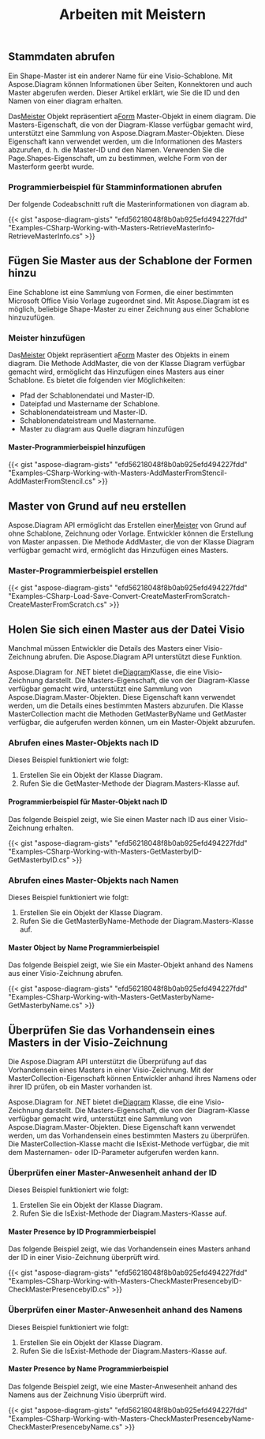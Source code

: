 ﻿---
title: Arbeiten mit Meistern
type: docs
weight: 70
url: /de/net/working-with-masters/
description: In diesem Abschnitt wird erläutert, wie Sie mit Aspose.Diagram Master hinzufügen oder Masterinformationen abrufen.
---
## **Stammdaten abrufen**
Ein Shape-Master ist ein anderer Name für eine Visio-Schablone. Mit Aspose.Diagram können Informationen über Seiten, Konnektoren und auch Master abgerufen werden. Dieser Artikel erklärt, wie Sie die ID und den Namen von einer diagram erhalten.

 Das[Meister](http://www.aspose.com/api/net/diagram/aspose.diagram/master) Objekt repräsentiert a[Form](http://www.aspose.com/api/net/diagram/aspose.diagram/shape) Master-Objekt in einem diagram. Die Masters-Eigenschaft, die von der Diagram-Klasse verfügbar gemacht wird, unterstützt eine Sammlung von Aspose.Diagram.Master-Objekten. Diese Eigenschaft kann verwendet werden, um die Informationen des Masters abzurufen, d. h. die Master-ID und den Namen. Verwenden Sie die Page.Shapes-Eigenschaft, um zu bestimmen, welche Form von der Masterform geerbt wurde.
### **Programmierbeispiel für Stamminformationen abrufen**
Der folgende Codeabschnitt ruft die Masterinformationen von diagram ab.

{{< gist "aspose-diagram-gists" "efd56218048f8b0ab925efd494227fdd" "Examples-CSharp-Working-with-Masters-RetrieveMasterInfo-RetrieveMasterInfo.cs" >}}
## **Fügen Sie Master aus der Schablone der Formen hinzu**
Eine Schablone ist eine Sammlung von Formen, die einer bestimmten Microsoft Office Visio Vorlage zugeordnet sind. Mit Aspose.Diagram ist es möglich, beliebige Shape-Master zu einer Zeichnung aus einer Schablone hinzuzufügen.
### **Meister hinzufügen**
 Das[Meister](http://www.aspose.com/api/net/diagram/aspose.diagram/master) Objekt repräsentiert a[Form](http://www.aspose.com/api/net/diagram/aspose.diagram/shape) Master des Objekts in einem diagram. Die Methode AddMaster, die von der Klasse Diagram verfügbar gemacht wird, ermöglicht das Hinzufügen eines Masters aus einer Schablone. Es bietet die folgenden vier Möglichkeiten:

- Pfad der Schablonendatei und Master-ID.
- Dateipfad und Mastername der Schablone.
- Schablonendateistream und Master-ID.
- Schablonendateistream und Mastername.
- Master zu diagram aus Quelle diagram hinzufügen
#### **Master-Programmierbeispiel hinzufügen**
{{< gist "aspose-diagram-gists" "efd56218048f8b0ab925efd494227fdd" "Examples-CSharp-Working-with-Masters-AddMasterFromStencil-AddMasterFromStencil.cs" >}}
## **Master von Grund auf neu erstellen**
 Aspose.Diagram API ermöglicht das Erstellen einer[Meister](http://www.aspose.com/api/net/diagram/aspose.diagram/master) von Grund auf ohne Schablone, Zeichnung oder Vorlage. Entwickler können die Erstellung von Master anpassen. Die Methode AddMaster, die von der Klasse Diagram verfügbar gemacht wird, ermöglicht das Hinzufügen eines Masters.
### **Master-Programmierbeispiel erstellen**
{{< gist "aspose-diagram-gists" "efd56218048f8b0ab925efd494227fdd" "Examples-CSharp-Load-Save-Convert-CreateMasterFromScratch-CreateMasterFromScratch.cs" >}}
## **Holen Sie sich einen Master aus der Datei Visio**
Manchmal müssen Entwickler die Details des Masters einer Visio-Zeichnung abrufen. Die Aspose.Diagram API unterstützt diese Funktion.

 Aspose.Diagram for .NET bietet die[Diagram](http://www.aspose.com/api/net/diagram/aspose.diagram/diagram)Klasse, die eine Visio-Zeichnung darstellt. Die Masters-Eigenschaft, die von der Diagram-Klasse verfügbar gemacht wird, unterstützt eine Sammlung von Aspose.Diagram.Master-Objekten. Diese Eigenschaft kann verwendet werden, um die Details eines bestimmten Masters abzurufen. Die Klasse MasterCollection macht die Methoden GetMasterByName und GetMaster verfügbar, die aufgerufen werden können, um ein Master-Objekt abzurufen.
### **Abrufen eines Master-Objekts nach ID**
Dieses Beispiel funktioniert wie folgt:

1. Erstellen Sie ein Objekt der Klasse Diagram.
1. Rufen Sie die GetMaster-Methode der Diagram.Masters-Klasse auf.
#### **Programmierbeispiel für Master-Objekt nach ID**
Das folgende Beispiel zeigt, wie Sie einen Master nach ID aus einer Visio-Zeichnung erhalten.

{{< gist "aspose-diagram-gists" "efd56218048f8b0ab925efd494227fdd" "Examples-CSharp-Working-with-Masters-GetMasterbyID-GetMasterbyID.cs" >}}
### **Abrufen eines Master-Objekts nach Namen**
Dieses Beispiel funktioniert wie folgt:

1. Erstellen Sie ein Objekt der Klasse Diagram.
1. Rufen Sie die GetMasterByName-Methode der Diagram.Masters-Klasse auf.
#### **Master Object by Name Programmierbeispiel**
Das folgende Beispiel zeigt, wie Sie ein Master-Objekt anhand des Namens aus einer Visio-Zeichnung abrufen.

{{< gist "aspose-diagram-gists" "efd56218048f8b0ab925efd494227fdd" "Examples-CSharp-Working-with-Masters-GetMasterbyName-GetMasterbyName.cs" >}}
## **Überprüfen Sie das Vorhandensein eines Masters in der Visio-Zeichnung**
Die Aspose.Diagram API unterstützt die Überprüfung auf das Vorhandensein eines Masters in einer Visio-Zeichnung. Mit der MasterCollection-Eigenschaft können Entwickler anhand ihres Namens oder ihrer ID prüfen, ob ein Master vorhanden ist.

 Aspose.Diagram for .NET bietet die[Diagram](http://www.aspose.com/api/net/diagram/aspose.diagram/diagram) Klasse, die eine Visio-Zeichnung darstellt. Die Masters-Eigenschaft, die von der Diagram-Klasse verfügbar gemacht wird, unterstützt eine Sammlung von Aspose.Diagram.Master-Objekten. Diese Eigenschaft kann verwendet werden, um das Vorhandensein eines bestimmten Masters zu überprüfen. Die MasterCollection-Klasse macht die IsExist-Methode verfügbar, die mit dem Masternamen- oder ID-Parameter aufgerufen werden kann.
### **Überprüfen einer Master-Anwesenheit anhand der ID**
Dieses Beispiel funktioniert wie folgt:

1. Erstellen Sie ein Objekt der Klasse Diagram.
1. Rufen Sie die IsExist-Methode der Diagram.Masters-Klasse auf.
#### **Master Presence by ID Programmierbeispiel**
Das folgende Beispiel zeigt, wie das Vorhandensein eines Masters anhand der ID in einer Visio-Zeichnung überprüft wird.

{{< gist "aspose-diagram-gists" "efd56218048f8b0ab925efd494227fdd" "Examples-CSharp-Working-with-Masters-CheckMasterPresencebyID-CheckMasterPresencebyID.cs" >}}
### **Überprüfen einer Master-Anwesenheit anhand des Namens**
Dieses Beispiel funktioniert wie folgt:

1. Erstellen Sie ein Objekt der Klasse Diagram.
1. Rufen Sie die IsExist-Methode der Diagram.Masters-Klasse auf.
#### **Master Presence by Name Programmierbeispiel**
Das folgende Beispiel zeigt, wie eine Master-Anwesenheit anhand des Namens aus der Zeichnung Visio überprüft wird.

{{< gist "aspose-diagram-gists" "efd56218048f8b0ab925efd494227fdd" "Examples-CSharp-Working-with-Masters-CheckMasterPresencebyName-CheckMasterPresencebyName.cs" >}}
